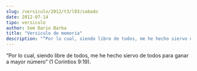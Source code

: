 ```yaml
---
slug: /versiculo/2012/t3/l03/sabado
date: 2012-07-14
tipo: versiculo
author: Sem Dario Barba
title: "Versiculo de memoria"
description: "“Por lo cual, siendo libre de todos, me he hecho siervo de todos para ganar a  mayor número” (1 Corintios 9:19)."
---
```


“Por lo cual, siendo libre de todos, me he hecho siervo de todos para ganar a mayor número” (1 Corintios 9:19).
